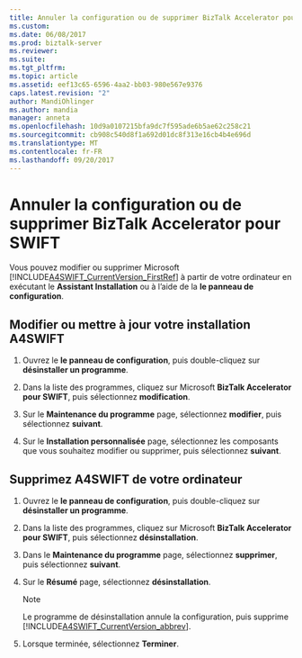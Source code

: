 ```yaml
---
title: Annuler la configuration ou de supprimer BizTalk Accelerator pour SWIFT | Documents Microsoft
ms.custom: 
ms.date: 06/08/2017
ms.prod: biztalk-server
ms.reviewer: 
ms.suite: 
ms.tgt_pltfrm: 
ms.topic: article
ms.assetid: eef13c65-6596-4aa2-bb03-980e567e9376
caps.latest.revision: "2"
author: MandiOhlinger
ms.author: mandia
manager: anneta
ms.openlocfilehash: 10d9a0107215bfa9dc7f595ade6b5ae62c258c21
ms.sourcegitcommit: cb908c540d8f1a692d01dc8f313e16cb4b4e696d
ms.translationtype: MT
ms.contentlocale: fr-FR
ms.lasthandoff: 09/20/2017
---
```

# <a name="unconfigure-or-remove-biztalk-accelerator-for-swift"></a>Annuler la configuration ou de supprimer BizTalk Accelerator pour SWIFT
Vous pouvez modifier ou supprimer Microsoft [!INCLUDE[A4SWIFT_CurrentVersion_FirstRef](../../includes/a4swift-currentversion-firstref-md.md)] à partir de votre ordinateur en exécutant le **Assistant Installation** ou à l’aide de la **le panneau de configuration**.  

## <a name="change-or-update-your-a4swift-installation"></a>Modifier ou mettre à jour votre installation A4SWIFT  
  
1.  Ouvrez le **le panneau de configuration**, puis double-cliquez sur **désinstaller un programme**.  
  
2.  Dans la liste des programmes, cliquez sur Microsoft **BizTalk Accelerator pour SWIFT**, puis sélectionnez **modification**.  
  
3.  Sur le **Maintenance du programme** page, sélectionnez **modifier**, puis sélectionnez **suivant**.  
  
4.  Sur le **Installation personnalisée** page, sélectionnez les composants que vous souhaitez modifier ou supprimer, puis sélectionnez **suivant**.  
  
  
## <a name="remove-a4swift-from-your-computer"></a>Supprimez A4SWIFT de votre ordinateur  
  
1.  Ouvrez le **le panneau de configuration**, puis double-cliquez sur **désinstaller un programme**.  
  
2.  Dans la liste des programmes, cliquez sur Microsoft **BizTalk Accelerator pour SWIFT**, puis sélectionnez **désinstallation**.  
  
3.  Dans le **Maintenance du programme** page, sélectionnez **supprimer**, puis sélectionnez **suivant**.  
  
4.  Sur le **Résumé** page, sélectionnez **désinstallation**.  
  
    > [!NOTE]
    >  Le programme de désinstallation annule la configuration, puis supprime [!INCLUDE[A4SWIFT_CurrentVersion_abbrev](../../includes/a4swift-currentversion-abbrev-md.md)].  
  
5.  Lorsque terminée, sélectionnez **Terminer**.  